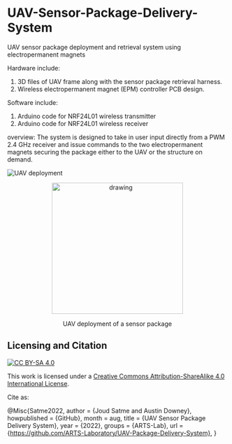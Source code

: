 # UAV-Sensor-Package-Delivery-System
UAV sensor package deployment and retrieval system using electropermanent magnets

Hardware include:
1. 3D files of UAV frame along with the sensor package retrieval harness.
2. Wireless electropermanent magnet (EPM) controller PCB design.

Software include:
1. Arduino code for NRF24L01 wireless transmitter
2. Arduino code for NRF24L01 wireless receiver

overview:
The system is designed to take in user input directly from a PWM 2.4 GHz receiver and issue commands to the
two electropermanent magnets securing the package either to the UAV or the structure on demand.

![UAV deployment](https://user-images.githubusercontent.com/53347740/182452914-5f66372c-e8df-4d06-8e36-cec97556988f.png)

<p align="center">
<img src="[images/IMG_6939 2.JPG](https://user-images.githubusercontent.com/53347740/182452914-5f66372c-e8df-4d06-8e36-cec97556988f.png)" alt="drawing" width="300"/>
</p>
<p align="center">
UAV deployment of a sensor package
</p>


## Licensing and Citation

[![CC BY-SA 4.0][cc-by-sa-shield]][cc-by-sa]

This work is licensed under a
[Creative Commons Attribution-ShareAlike 4.0 International License][cc-by-sa].

[cc-by-sa]: http://creativecommons.org/licenses/by-sa/4.0/
[cc-by-sa-image]: https://licensebuttons.net/l/by-sa/4.0/88x31.png
[cc-by-sa-shield]: https://img.shields.io/badge/License-CC%20BY--SA%204.0-lightgrey.svg


Cite as:

@Misc{Satme2022, author = {Joud Satme and Austin Downey},
howpublished = {GitHub},
month = aug,
title = {UAV Sensor Package Delivery System}, year = {2022},
groups = {ARTS-Lab},
url = {https://github.com/ARTS-Laboratory/UAV-Package-Delivery-System},
}
